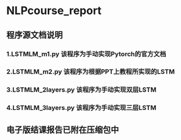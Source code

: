 # NLPcourse_report

## 程序源文档说明

### 1.LSTMLM_m1.py 该程序为手动实现Pytorch的官方文档

### 2.LSTMLM_m2.py 该程序为根据PPT上教程所实现的LSTM

### 3.LSTMLM_2layers.py 该程序为手动实现双层LSTM

### 4.LSTMLM_3layers.py 该程序为手动实现三层LSTM

## 电子版结课报告已附在压缩包中
